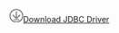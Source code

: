 ![Download](../ssdt/media/download.png)[Download JDBC Driver](https://go.microsoft.com/fwlink/?linkid=852460)
